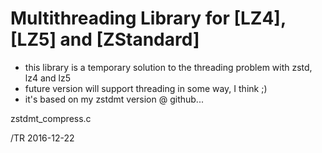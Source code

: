 
# Multithreading Library for [LZ4], [LZ5] and [ZStandard]

- this library is a temporary solution to the threading problem with zstd, lz4 and lz5
- future version will support threading in some way, I think ;)
- it's based on my zstdmt version @ github...

zstdmt_compress.c

/TR 2016-12-22

